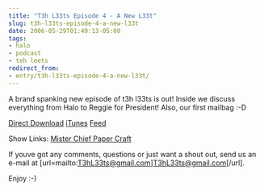 ```yaml
---
title: "T3h L33ts Episode 4 - A New L33t"
slug: t3h-l33ts-episode-4-a-new-l33t
date: 2006-05-29T01:49:13-05:00
tags:
- halo
- podcast
- teh leets
redirect_from:
- entry/t3h-l33ts-episode-4-a-new-l33t/
---
```

A brand spanking new episode of t3h l33ts is out! Inside we discuss everything from Halo to Reggie for President! Also, our first mailbag :-D

[Direct Download](http://www.dxprog.com/l33ts/podcasts/l33ts4.mp3)
[iTunes](http://phobos.apple.com/WebObjects/MZStore.woa/wa/viewPodcast?id=141651439)
[Feed](http://feeds.feedburner.com/T3hL33ts)

Show Links:
[Mister Chief Paper Craft](http://digg.com/gaming/Master_Chief_Paper_Craft_)

If youve got any comments, questions or just want a shout out, send us an e-mail at [url=mailto:T3hL33ts@gmail.com]T3hL33ts@gmail.com[/url].

Enjoy :-)
